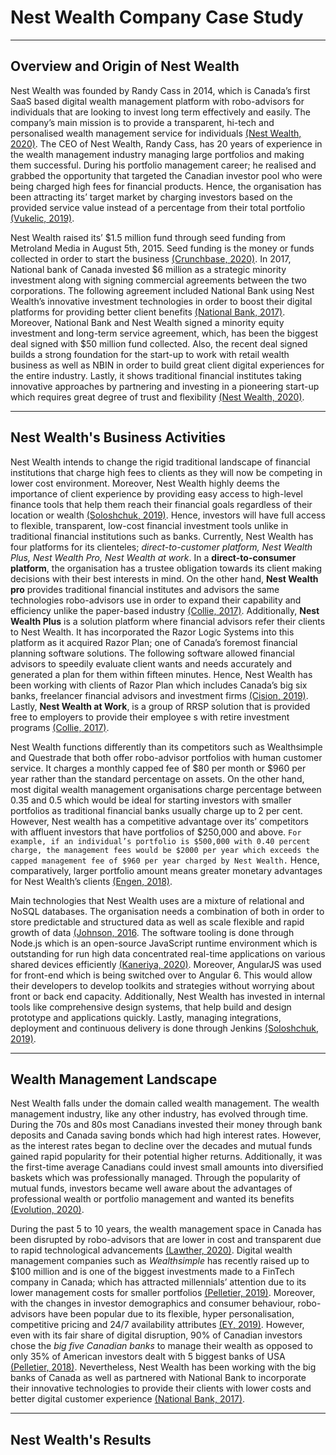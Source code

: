 # Nest Wealth Company Case Study
---

## Overview and Origin of Nest Wealth 

Nest Wealth was founded by Randy Cass in 2014, which is Canada’s first SaaS based digital wealth management platform with robo-advisors for individuals that are looking to invest long term effectively and easily. The company’s main mission is to provide a transparent, hi-tech and personalised wealth management service for individuals [(Nest Wealth, 2020)](https://www.nestwealth.com/about). The CEO of Nest Wealth, Randy Cass, has 20 years of experience in the wealth management industry managing large portfolios and making them successful. During his portfolio management career; he realised and grabbed the opportunity that targeted the Canadian investor pool who were being charged high fees for financial products. Hence, the organisation has been attracting its’ target market by charging investors based on the provided service value instead of a percentage from their total portfolio [(Vukelic, 2019)](https://www.ivey.uwo.ca/scotiabank-digital-banking-lab/canada-fintech/wealth-management/nest-wealth/).


Nest Wealth raised its’ $1.5 million fund through seed funding from Metroland Media in August 5th, 2015. Seed funding is the money or funds collected in order to start the business [(Crunchbase, 2020)](https://www.crunchbase.com/organization/nest-wealth/company_financials). In 2017, National bank of Canada invested $6 million as a strategic minority investment along with signing commercial agreements between the two corporations. The following agreement included National Bank using Nest Wealth’s innovative investment technologies in order to boost their digital platforms for providing better client benefits [(National Bank, 2017)](https://www.nbc.ca/en/about-us/news/news-room/press-releases/2017/20170421-National-Bank-Minority-Investment-Nest-Wealth.html). Moreover, National Bank and Nest Wealth signed a minority equity investment and long-term service agreement, which, has been the biggest deal signed with $50 million fund collected. Also, the recent deal signed builds a strong foundation for the start-up to work with retail wealth business as well as NBIN in order to build great client digital experiences for the entire industry. Lastly, it shows traditional financial institutes taking innovative approaches by partnering and investing in a pioneering start-up which requires great degree of trust and flexibility [(Nest Wealth, 2020)](https://www2.nestwealth.com/today-is-a-big-day-in-the-history-of-nest-wealth/). 

---
## Nest Wealth's Business Activities

Nest Wealth intends to change the rigid traditional landscape of financial institutions that charge high fees to clients as they will now be competing in lower cost environment. Moreover, Nest Wealth highly deems the importance of client experience by providing easy access to high-level finance tools that help them reach their financial goals regardless of their location or wealth [(Soloshchuk, 2019)](https://wealth.insart.com/nest-wealth/#:~:text=Main%20technologies,end%20was%20written%20in%20AngularJS.). Hence, investors will have full access to flexible, transparent, low-cost financial investment tools unlike in traditional financial institutions such as banks. Currently, Nest Wealth has four platforms for its clienteles; *direct-to-customer platform, Nest Wealth Plus, Nest Wealth Pro, Nest Wealth at work*. In a **direct-to-consumer platform**, the organisation has a trustee obligation towards its client making decisions with their best interests in mind. On the other hand, **Nest Wealth pro** provides traditional financial institutes and advisors the same technologies robo-advisors use in order to expand their capability and efficiency unlike the paper-based industry [(Collie, 2017)](https://www.investmentexecutive.com/news/industry-news/nest-wealth-and-national-bank-expand-partnership/). Additionally, **Nest Wealth Plus** is a solution platform where financial advisors refer their clients to Nest Wealth. It has incorporated the Razor Logic Systems into this platform as it acquired Razor Plan; one of Canada’s foremost financial planning software solutions. The following software allowed financial advisors to speedily evaluate client wants and needs accurately and generated a plan for them within fifteen minutes. Hence, Nest Wealth has been working with clients of Razor Plan which includes Canada’s big six banks, freelancer financial advisors and investment firms [(Cision, 2019)](https://www.newswire.ca/news-releases/nest-wealth-acquires-razor-logic-systems-becoming-first-b2b-digital-wealth-management-platform-to-offer-both-professional-investment-solutions-and-sophisticated-financial-planning-capabilities-879777068.html). Lastly, **Nest Wealth at Work**, is a group of RRSP solution that is provided free to employers to provide their employee s with retire investment programs [(Collie, 2017)](https://www.investmentexecutive.com/news/industry-news/nest-wealth-and-national-bank-expand-partnership/).


Nest Wealth functions differently than its competitors such as Wealthsimple and Questrade that both offer robo-advisor portfolios with human customer service. It charges a monthly capped fee of $80 per month or $960 per year rather than the standard percentage on assets. On the other hand, most digital wealth management organisations charge percentage between 0.35 and 0.5 which would be ideal for starting investors with smaller portfolios as traditional financial banks usually charge up to 2 per cent. However, Nest wealth has a competitive advantage over its’ competitors with affluent investors that have portfolios of $250,000 and above. `For example, if an individual’s portfolio is $500,000 with 0.40 percent charge, the management fees would be $2000 per year which exceeds the capped management fee of $960 per year charged by Nest Wealth.` Hence, comparatively, larger portfolio amount means greater monetary advantages for Nest Wealth’s clients [(Engen, 2018)](https://boomerandecho.com/nest-wealth-robo-investing-solution-for-affluent-investors/). 


Main technologies that Nest Wealth uses are a mixture of relational and NoSQL databases. The organisation needs a combination of both in order to store predictable and structured data as well as scale flexible and rapid growth of data [(Johnson, 2016](https://resources.whitesourcesoftware.com/blog-whitesource/when-to-consider-a-nosql-vs-relational-database). The software tooling is done through Node.js which is an open-source JavaScript runtime environment which is outstanding for run high data concentrated real-time applications on various shared devices efficiently [(Kaneriya, 2020)](https://www.simform.com/what-is-node-js/). Moreover, AngularJS was used for front-end which is being switched over to Angular 6. This would allow their developers to develop toolkits and strategies without worrying about front or back end capacity. Additionally, Nest Wealth has invested in internal tools like comprehensive design systems, that help build and design prototype and applications quickly. Lastly, managing integrations, deployment and continuous delivery is done through Jenkins [(Soloshchuk, 2019)](https://wealth.insart.com/nest-wealth/#:~:text=Main%20technologies,end%20was%20written%20in%20AngularJS).

---
## Wealth Management Landscape

Nest Wealth falls under the domain called wealth management. The wealth management industry, like any other industry, has evolved through time. During the 70s and 80s most Canadians invested their money through bank deposits and Canada saving bonds which had high interest rates. However, as the interest rates began to decline over the decades and mutual funds gained rapid popularity for their potential higher returns. Additionally, it was the first-time average Canadians could invest small amounts into diversified baskets which was professionally managed. Through the popularity of mutual funds, investors became well aware about the advantages of professional wealth or portfolio management and wanted its benefits [(Evolution, 2020)](https://evolutionsolutions.ca/the-evolution-of-investment-management-in-canada/). 


During the past 5 to 10 years, the wealth management space in Canada has been disrupted by robo-advisors that are lower in cost and transparent due to rapid technological advancements [(Lawther, 2020)](https://international-adviser.com/robo-vs-financial-advice-battle-of-the-canadian-wealth-market/). Digital wealth management companies such as *Wealthsimple* has recently raised up to $100 million and is one of the biggest investments made to a FinTech company in Canada; which has attracted millennials’ attention due to its lower management costs for smaller portfolios [(Pelletier, 2019)](https://www.linkedin.com/pulse/evolution-canadas-wealth-management-industry-martin-pelletier-cfa/). Moreover, with the changes in investor demographics and consumer behaviour, robo-advisors have been popular due to its flexible, hyper personalisation, competitive pricing and 24/7 availability attributes [(EY, 2019)](https://www.newswire.ca/news-releases/44-of-canadians-plan-to-switch-wealth-management-firms-in-the-next-three-years-875583493.html). However, even with its fair share of digital disruption, 90% of Canadian investors chose the *big five Canadian banks* to manage their wealth as opposed to only 35% of American investors dealt with 5 biggest banks of USA [(Pelletier, 2018)](https://financialpost.com/investing/investing-pro/why-canadas-wealth-management-sector-is-ripe-for-disruption). Nevertheless, Nest Wealth has been working with the big banks of Canada as well as partnered with National Bank to incorporate their innovative technologies to provide their clients with lower costs and better digital customer experience [(National Bank, 2017)](https://www.nbc.ca/en/about-us/news/news-room/press-releases/2017/20170421-National-Bank-Minority-Investment-Nest-Wealth.html).

---
## Nest Wealth's Results


